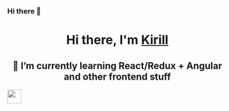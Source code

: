 ### Hi there 👋

<!--
**saltsamuraii/saltsamuraii** is a ✨ _special_ ✨ repository because its `README.md` (this file) appears on your GitHub profile.

Here are some ideas to get you started:

- 🔭 I’m currently working on ...
- 🌱 I’m currently learning React + Redux and other frontend stuff
- 👯 I’m looking to collaborate on ...
- 🤔 I’m looking for help with ...
- 💬 Ask me about ...
- 📫 How to reach me: ...
- 😄 Pronouns: ...
- ⚡ Fun fact: ...
-->

<h1 align="center">Hi there, I'm <a href="https://github.com/saltsamuraii" target="_blank">Kirill</a> 
  <h2 align="center">🌱 I’m currently learning React/Redux + Angular and other frontend stuff</h2>
<img src="https://github.com/blackcater/blackcater/raw/main/images/Hi.gif" height="32"/></h1>
